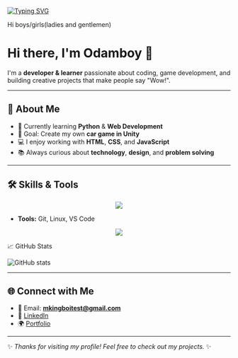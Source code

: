 [![Typing SVG](https://readme-typing-svg.herokuapp.com?font=Fira+Code&pause=1000&width=435&lines=Mani+odim+Muhammadjon;Man+dim+kampiturlara+qiziqaman)](https://git.io/typing-svg)

Hi boys/girls(ladies and gentlemen)

# Hi there, I'm Odamboy 👋

I'm a **developer & learner** passionate about coding, game development, and building creative projects that make people say "Wow!".

---

## 🚀 About Me
- 🌱 Currently learning **Python** & **Web Development**
- 🎯 Goal: Create my own **car game in Unity**
- 💻 I enjoy working with **HTML**, **CSS**, and **JavaScript**
- 📚 Always curious about **technology**, **design**, and **problem solving**

---

## 🛠 Skills & Tools
<p align="center">
  <a href="https://skillicons.dev">
    <img src="https://skillicons.dev/icons?i=html,js,css,cs,py,react" />
  </a>
</p>

- **Tools:** Git, Linux, VS Code
<p align="center">
  <a href="https://skillicons.dev">
    <img src="https://skillicons.dev/icons?i=vs" />
  </a>
</p
---

## 📈 GitHub Stats
![GitHub stats](https://github-readme-stats.vercel.app/api?username=odamboy&show_icons=true&theme=tokyonight)

---

## 🌐 Connect with Me
- 📧 Email: **mkingboitest@gmail.com**
- 💼 [LinkedIn](https://linkedin.com)
- 🌍 [Portfolio](https://github.com/odamboy)

---

✨ *Thanks for visiting my profile! Feel free to check out my projects.* ✨
